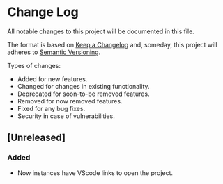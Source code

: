 # Change Log

All notable changes to this project will be documented in this file.

The format is based on [Keep a Changelog](http://keepachangelog.com/)
and, someday, this project will adheres to [Semantic Versioning](http://semver.org/).

Types of changes:

- Added for new features.
- Changed for changes in existing functionality.
- Deprecated for soon-to-be removed features.
- Removed for now removed features.
- Fixed for any bug fixes.
- Security in case of vulnerabilities.

## [Unreleased]

### Added

- Now instances have VScode links to open the project.

